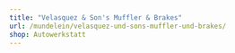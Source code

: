 ```yaml
---
title: "Velasquez & Son's Muffler & Brakes"
url: /mundelein/velasquez-und-sons-muffler-und-brakes/
shop: Autowerkstatt
---
```

